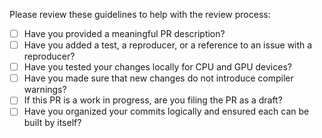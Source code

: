 Please review these guidelines to help with the review process:
- [ ] Have you provided a meaningful PR description?
- [ ] Have you added a test, a reproducer, or a reference to an issue with a reproducer?
- [ ] Have you tested your changes locally for CPU and GPU devices?
- [ ] Have you made sure that new changes do not introduce compiler warnings?
- [ ] If this PR is a work in progress, are you filing the PR as a draft?
- [ ] Have you organized your commits logically and ensured each can be built by itself?
